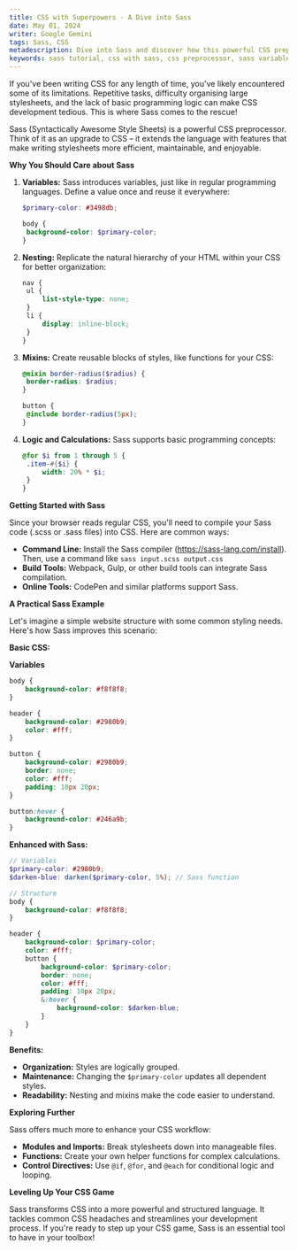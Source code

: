 ```yaml
---
title: CSS with Superpowers - A Dive into Sass
date: May 01, 2024
writer: Google Gemini
tags: Sass, CSS
metadescription: Dive into Sass and discover how this powerful CSS preprocessor enhances your stylesheet efficiency. Learn about variables, nesting, mixins, and more to transform your CSS development experience.
keywords: sass tutorial, css with sass, css preprocessor, sass variables, sass nesting, sass mixins, web development, front-end development, sass features, css enhancement, programming logic in css, sass benefits, how to use sass, learning sass
---
```


If you've been writing CSS for any length of time, you've likely encountered some of its limitations. Repetitive tasks, difficulty organising large stylesheets, and the lack of basic programming logic can make CSS development tedious. This is where Sass comes to the rescue!

Sass (Syntactically Awesome Style Sheets) is a powerful CSS preprocessor. Think of it as an upgrade to CSS – it extends the language with features that make writing stylesheets more efficient, maintainable, and enjoyable.

**Why You Should Care about Sass**

1. **Variables:** Sass introduces variables, just like in regular programming languages. Define a value once and reuse it everywhere:

   ```scss
   $primary-color: #3498db;

   body {
   	background-color: $primary-color;
   }
   ```

2. **Nesting:** Replicate the natural hierarchy of your HTML within your CSS for better organization:

   ```scss
   nav {
   	ul {
   		list-style-type: none;
   	}
   	li {
   		display: inline-block;
   	}
   }
   ```

3. **Mixins:** Create reusable blocks of styles, like functions for your CSS:

   ```scss
   @mixin border-radius($radius) {
   	border-radius: $radius;
   }

   button {
   	@include border-radius(5px);
   }
   ```

4. **Logic and Calculations:** Sass supports basic programming concepts:

   ```scss
   @for $i from 1 through 5 {
   	.item-#{$i} {
   		width: 20% * $i;
   	}
   }
   ```

**Getting Started with Sass**

Since your browser reads regular CSS, you'll need to compile your Sass code (.scss or .sass files) into CSS. Here are common ways:

-  **Command Line:** Install the Sass compiler (https://sass-lang.com/install). Then, use a command like `sass input.scss output.css`
-  **Build Tools:** Webpack, Gulp, or other build tools can integrate Sass compilation.
-  **Online Tools:** CodePen and similar platforms support Sass.

**A Practical Sass Example**

Let's imagine a simple website structure with some common styling needs. Here's how Sass improves this scenario:

**Basic CSS:**

**Variables**

```css
body {
	background-color: #f8f8f8;
}

header {
	background-color: #2980b9;
	color: #fff;
}

button {
	background-color: #2980b9;
	border: none;
	color: #fff;
	padding: 10px 20px;
}

button:hover {
	background-color: #246a9b;
}
```

**Enhanced with Sass:**

```scss
// Variables
$primary-color: #2980b9;
$darken-blue: darken($primary-color, 5%); // Sass function

// Structure
body {
	background-color: #f8f8f8;
}

header {
	background-color: $primary-color;
	color: #fff;
	button {
		background-color: $primary-color;
		border: none;
		color: #fff;
		padding: 10px 20px;
		&:hover {
			background-color: $darken-blue;
		}
	}
}
```

**Benefits:**

-  **Organization:** Styles are logically grouped.
-  **Maintenance:** Changing the `$primary-color` updates all dependent styles.
-  **Readability:** Nesting and mixins make the code easier to understand.

**Exploring Further**

Sass offers much more to enhance your CSS workflow:

-  **Modules and Imports:** Break stylesheets down into manageable files.
-  **Functions:** Create your own helper functions for complex calculations.
-  **Control Directives:** Use `@if`, `@for`, and `@each` for conditional logic and looping.

**Leveling Up Your CSS Game**

Sass transforms CSS into a more powerful and structured language. It tackles common CSS headaches and streamlines your development process. If you're ready to step up your CSS game, Sass is an essential tool to have in your toolbox!
